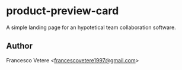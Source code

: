# product-preview-card

A simple landing page for an hypotetical team collaboration software.

## Author

Francesco Vetere <<francescovetere1997@gmail.com>>
